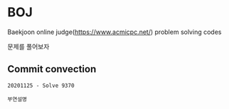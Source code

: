 # BOJ

Baekjoon online judge(https://www.acmicpc.net/) problem solving codes

문제를 풀어보자

## Commit convection

```
20201125 - Solve 9370

부연설명
```
